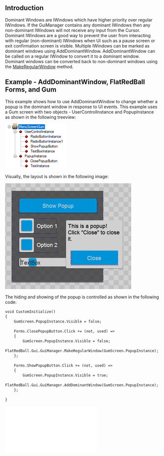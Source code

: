 ## Introduction

Dominant Windows are IWindows which have higher priority over regular IWindows. If the GuiManager contains any dominant IWindows then any non-dominant IWindows will not receive any input from the Cursor. Dominant IWindows are a good way to prevent the user from interacting with regular (non-dominant) IWindows when UI such as a pause screen or exit confirmation screen is visible. Multiple IWindows can be marked as dominant windows using AddDominantWindow. AddDominantWindow can be called on a regular IWindow to convert it to a dominant window. Dominant windows can be converted back to non-dominant windows using the [MakeRegularWindow](/documentation/api/flatredball/flatredball-gui/flatredball-gui-guimanager/flatredball-gui-guimanager-makeregularwindow.md "FlatRedBall.Gui.GuiManager.MakeRegularWindow") method.

## Example - AddDominantWindow, FlatRedBall Forms, and Gum

This example shows how to use AddDominantWindow to change whether a popup is the dominant window in response to UI events. This example uses a Gum screen with two objects - UserControlInstance and PopupInstance as shown in the following treeview:

![](/media/2021-09-img_614c9aa1b0ae9.png)

Visually, the layout is shown in the following image:

![](/media/2021-09-img_614c9a921e7d7.png)

The hiding and showing of the popup is controlled as shown in the following code:

    void CustomInitialize()
    {
        GumScreen.PopupInstance.Visible = false;

        Forms.ClosePopupButton.Click += (not, used) =>
        {
            GumScreen.PopupInstance.Visible = false;
            FlatRedBall.Gui.GuiManager.MakeRegularWindow(GumScreen.PopupInstance);
        };

        Forms.ShowPopupButton.Click += (not, used) =>
        {
            GumScreen.PopupInstance.Visible = true;
            FlatRedBall.Gui.GuiManager.AddDominantWindow(GumScreen.PopupInstance);
        };
        
    }

[![](/wp-content/uploads/2016/01/23_09-19-49.gif.md)](/wp-content/uploads/2016/01/23_09-19-49.gif.md)  
